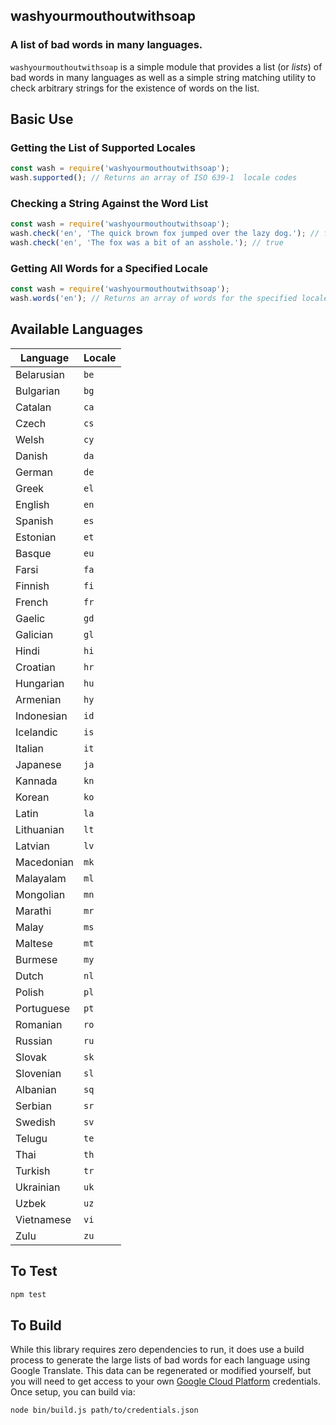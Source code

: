 ## washyourmouthoutwithsoap
### A list of bad words in many languages.

`washyourmouthoutwithsoap` is a simple module that provides a list (or *lists*) of bad words in many languages as well as a simple string matching utility to check arbitrary strings for the existence of words on the list.

## Basic Use
### Getting the List of Supported Locales
```js
const wash = require('washyourmouthoutwithsoap');
wash.supported(); // Returns an array of ISO 639-1  locale codes
```

### Checking a String Against the Word List
```js
const wash = require('washyourmouthoutwithsoap');
wash.check('en', 'The quick brown fox jumped over the lazy dog.'); // false
wash.check('en', 'The fox was a bit of an asshole.'); // true
```

### Getting All Words for a Specified Locale
```js
const wash = require('washyourmouthoutwithsoap');
wash.words('en'); // Returns an array of words for the specified locale
```

## Available Languages
| Language   | Locale |
| ---------- | ------ |
| Belarusian | `be`   |
| Bulgarian  | `bg`   |
| Catalan    | `ca`   |
| Czech      | `cs`   |
| Welsh      | `cy`   |
| Danish     | `da`   |
| German     | `de`   |
| Greek      | `el`   |
| English    | `en`   |
| Spanish    | `es`   |
| Estonian   | `et`   |
| Basque     | `eu`   |
| Farsi      | `fa`   |
| Finnish    | `fi`   |
| French     | `fr`   |
| Gaelic     | `gd`   |
| Galician   | `gl`   |
| Hindi      | `hi`   |
| Croatian   | `hr`   |
| Hungarian  | `hu`   |
| Armenian   | `hy`   |
| Indonesian | `id`   |
| Icelandic  | `is`   |
| Italian    | `it`   |
| Japanese   | `ja`   |
| Kannada    | `kn`   |
| Korean     | `ko`   |
| Latin      | `la`   |
| Lithuanian | `lt`   |
| Latvian    | `lv`   |
| Macedonian | `mk`   |
| Malayalam  | `ml`   |
| Mongolian  | `mn`   |
| Marathi    | `mr`   |
| Malay      | `ms`   |
| Maltese    | `mt`   |
| Burmese    | `my`   |
| Dutch      | `nl`   |
| Polish     | `pl`   |
| Portuguese | `pt`   |
| Romanian   | `ro`   |
| Russian    | `ru`   |
| Slovak     | `sk`   |
| Slovenian  | `sl`   |
| Albanian   | `sq`   |
| Serbian    | `sr`   |
| Swedish    | `sv`   |
| Telugu     | `te`   |
| Thai       | `th`   |
| Turkish    | `tr`   |
| Ukrainian  | `uk`   |
| Uzbek      | `uz`   |
| Vietnamese | `vi`   |
| Zulu       | `zu`   |

## To Test
```bash
npm test
```

## To Build
While this library requires zero dependencies to run, it does use a build process to generate the large lists of bad words for each language using Google Translate. This data can be regenerated or modified yourself, but you will need to get access to your own [Google Cloud Platform](https://cloud.google.com/) credentials. Once setup, you can build via:

```bash
node bin/build.js path/to/credentials.json
```
